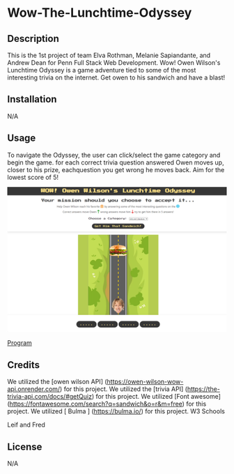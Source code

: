 # Wow-The-Lunchtime-Odyssey

## Description

This is the 1st project of team Elva Rothman, Melanie Sapiandante, and Andrew Dean for Penn Full Stack Web Development. Wow! Owen Wilson's Lunchtime Odyssey is a game adventure tied to some of the most interesting trivia on the internet. Get owen to his sandwich and have a blast! 

## Installation

N/A

## Usage

To navigate the Odyssey, the user can click/select the game category and begin the game. for each correct trivia question answered Owen moves up, closer to his prize, eachquestion you get wrong he moves back. Aim for the lowest score of 5!

![screenshot of weather checker](./assets/images/Wow-The-Lunchtime-Odyssey_index.html.png)

[Program]()
## Credits
We utilized the  [owen wilson API] (https://owen-wilson-wow-api.onrender.com/) for this project.
We utilized the  [trivia API] (https://the-trivia-api.com/docs/#getQuiz) for this project.
We utilized [Font awesome] (https://fontawesome.com/search?q=sandwich&o=r&m=free) for this project.
We utilized [ Bulma ] (https://bulma.io/) for this project.
 W3 Schools
 
 Leif and Fred

## License

N/A